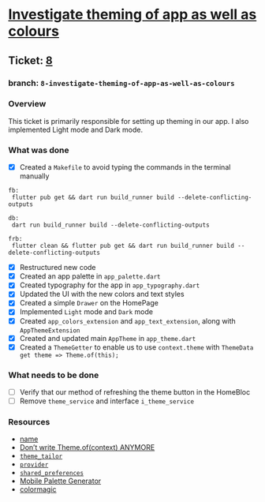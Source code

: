 # [Investigate theming of app as well as colours](https://github.com/ZanderCowboy/multichoice/issues/8)

## Ticket: [8](https://github.com/ZanderCowboy/multichoice/issues/8)

### branch: `8-investigate-theming-of-app-as-well-as-colours`

### Overview

This ticket is primarily responsible for setting up theming in our app. I also implemented Light mode and Dark mode.

### What was done

- [X] Created a `Makefile` to avoid typing the commands in the terminal manually
```make
fb:
 flutter pub get && dart run build_runner build --delete-conflicting-outputs
 
db:
 dart run build_runner build --delete-conflicting-outputs

frb:
 flutter clean && flutter pub get && dart run build_runner build --delete-conflicting-outputs
```
- [X] Restructured new code
- [X] Created an app palette in `app_palette.dart`
- [X] Created typography for the app in `app_typography.dart`
- [X] Updated the UI with the new colors and text styles
- [X] Created a simple `Drawer` on the HomePage
- [X] Implemented `Light` mode and `Dark` mode
- [X] Created `app_colors_extension` and `app_text_extension`, along with `AppThemeExtension`
- [X] Created and updated main `AppTheme` in `app_theme.dart`
- [X] Created a `ThemeGetter` to enable us to use `context.theme` with `ThemeData get theme => Theme.of(this);`

### What needs to be done

- [ ] Verify that our method of refreshing the theme button in the HomeBloc
- [ ] Remove `theme_service` and interface `i_theme_service`

### Resources

- [name](https://medium.com/@alexandersnotes/flutter-custom-theme-with-themeextension-792034106abc)
- [Don’t write Theme.of(context) ANYMORE](https://medium.com/@alexandersnotes/how-to-improve-flutter-code-with-extension-methods-99854a29692c)
- [`theme_tailor`](https://pub.dev/packages/theme_tailor)
- [`provider`](https://pub.dev/packages/provider)
- [`shared_preferences`](https://pub.dev/packages/shared_preferences)
- [Mobile Palette Generator](https://mobilepalette.colorion.co/)
- [colormagic](https://colormagic.app/)

